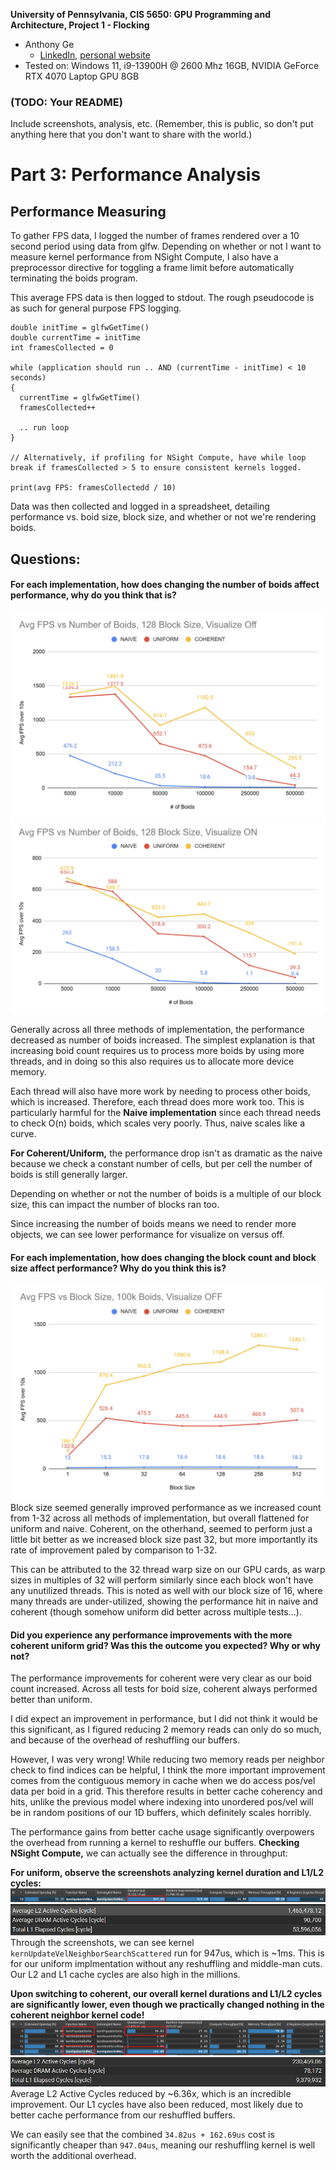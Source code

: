 **University of Pennsylvania, CIS 5650: GPU Programming and Architecture,
Project 1 - Flocking**

* Anthony Ge
  * [LinkedIn](https://www.linkedin.com/in/anthonyge/), [personal website](geant.pro)
* Tested on: Windows 11, i9-13900H @ 2600 Mhz 16GB, NVIDIA GeForce RTX 4070 Laptop GPU 8GB

### (TODO: Your README)

Include screenshots, analysis, etc. (Remember, this is public, so don't put
anything here that you don't want to share with the world.)

# Part 3: Performance Analysis
## Performance Measuring
To gather FPS data, I logged the number of frames rendered over a 10 second period using data from glfw. Depending on whether or not I want to measure kernel performance from NSight Compute, I also have a preprocessor directive for toggling a frame limit before automatically terminating the boids program. 

This average FPS data is then logged to stdout. The rough pseudocode is as such for general purpose FPS logging.

```
double initTime = glfwGetTime()
double currentTime = initTime
int framesCollected = 0

while (application should run .. AND (currentTime - initTime) < 10 seconds)
{
  currentTime = glfwGetTime()
  framesCollected++

  .. run loop
}

// Alternatively, if profiling for NSight Compute, have while loop break if framesCollected > 5 to ensure consistent kernels logged.

print(avg FPS: framesCollectedd / 10)
```

Data was then collected and logged in a spreadsheet, detailing performance vs. boid size, block size, and whether or not we're rendering boids.

## Questions:
#### For each implementation, how does changing the number of boids affect performance, why do you think that is?

![avg fps vs number of boids, viz on](images/FPSBoidNumVizOff.png)
![avg fps vs number of boids, viz off](images/FPSBoidNumVizON.png)

Generally across all three methods of implementation, the performance decreased as number of boids increased. The simplest explanation is that increasing boid count requires us to process more boids by using more threads, and in doing so this also requires us to allocate more device memory. 

Each thread will also have more work by needing to process other boids, which is increased. Therefore, each thread does more work too. This is particularly harmful for the **Naive implementation** since each thread needs to check O(n) boids, which scales very poorly. Thus, naive scales like a curve.

**For Coherent/Uniform,** the performance drop isn't as dramatic as the naive because we check a constant number of cells, but per cell the number of boids is still generally larger.

Depending on whether or not the number of boids is a multiple of our block size, this can impact the number of blocks ran too. 

Since increasing the number of boids means we need to render more objects, we can see lower performance for visualize on versus off.

#### For each implementation, how does changing the block count and block size affect performance? Why do you think this is?
![avg fps vs block size, viz off](images/FPSBlockSizeVizOFF.png)
Block size seemed generally improved performance as we increased count from 1-32 across all methods of implementation, but overall flattened for uniform and naive. Coherent, on the otherhand, seemed to perform just a little bit better as we increased block size past 32, but more importantly its rate of improvement paled by comparison to 1-32.

This can be attributed to the 32 thread warp size on our GPU cards, as warp sizes in multiples of 32 will perform similarly since each block won't have any unutilized threads. This is noted as well with our block size of 16, where many threads are under-utilized, showing the performance hit in naive and coherent (though somehow uniform did better across multiple tests...).

#### Did you experience any performance improvements with the more coherent uniform grid? Was this the outcome you expected? Why or why not?

The performance improvements for coherent were very clear as our boid count increased. Across all tests for boid size, coherent always performed better than uniform.

I did expect an improvement in performance, but I did not think it would be this significant, as I figured reducing 2 memory reads can only do so much, and because of the overhead of reshuffling our buffers. 

However, I was very wrong! While reducing two memory reads per neighbor check to find indices can be helpful, I think the more important improvement comes from the contiguous memory in cache when we do access pos/vel data per boid in a grid. This therefore results in better cache coherency and hits, unlike the previous model where indexing into unordered pos/vel will be in random positions of our 1D buffers, which definitely scales horribly. 

The performance gains from better cache usage significantly overpowers the overhead from running a kernel to reshuffle our buffers. **Checking NSight Compute,** we can actually see the difference in throughput:

**For uniform, observe the screenshots analyzing kernel duration and L1/L2 cycles:**
![uniformPerf](images/uniformPerf.png)
![uniformCachePerf](images/uniformCacheCycles.png)
Through the screenshots, we can see kernel ```kernUpdateVelNeighborSearchScattered``` run for 947us, which is ~1ms. This is for our uniform implmentation without any reshuffling and middle-man cuts. Our L2 and L1 cache cycles are also high in the millions.

**Upon switching to coherent, our overall kernel durations and L1/L2 cycles are significantly lower, even though we practically changed nothing in the coherent neighbor kernel code!**
![coherentPerf](images/coherentPerf.png)
![coherentCachePerf](images/coherentCacheCycles.png)
Average L2 Active Cycles reduced by ~6.36x, which is an incredible improvement. Our L1 cycles have also been reduced, most likely due to better cache performance from our reshuffled buffers.

We can easily see that the combined ```34.82us + 162.69us``` cost is significantly cheaper than ```947.04us```, meaning our reshuffling kernel is well worth the additional overhead.



